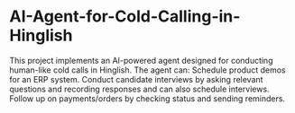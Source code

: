 # AI-Agent-for-Cold-Calling-in-Hinglish
This project implements an AI-powered agent designed for conducting human-like cold calls in Hinglish. The agent can: Schedule product demos for an ERP system. Conduct candidate interviews by asking relevant questions and recording responses and can also schedule interviews. Follow up on payments/orders by checking status and sending reminders.
